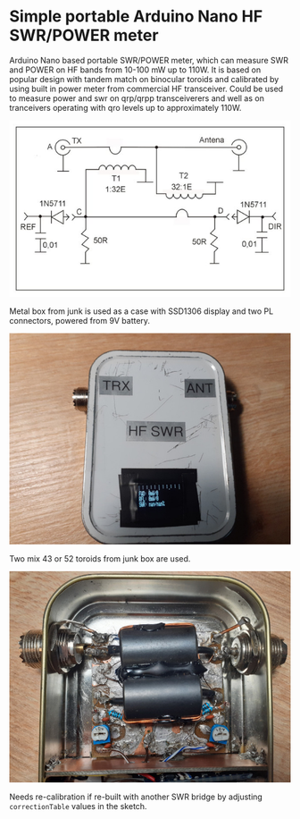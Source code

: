 # Simple portable Arduino Nano HF SWR/POWER meter
Arduino Nano based portable SWR/POWER meter, which can measure SWR and POWER on HF bands from 10-100 mW up to 110W. It is based on popular design with tandem match on binocular toroids and calibrated by using built in power meter from commercial HF transceiver. Could be used to measure power and swr on qrp/qrpp transceiverers and well as on tranceivers operating with qro levels up to approximately 110W.

![alt text](extras/images/tandem.jpg)

Metal box from junk is used as a case with SSD1306 display and two PL connectors, powered from 9V battery.

![alt text](extras/images/meter.jpg)

Two mix 43 or 52 toroids from junk box are used.

![alt text](extras/images/cores.jpg)

Needs re-calibration if re-built with another SWR bridge by adjusting `correctionTable` values in the sketch.

